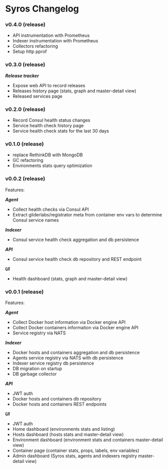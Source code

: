 # Syros Changelog

### v0.4.0 (release)

* API instrumentation with Prometheus
* Indexer instrumentation with Prometheus
* Collectors refactoring
* Setup http pprof

### v0.3.0 (release)

***Release tracker***

* Expose web API to record releases
* Releases history page (stats, graph and master-detail view)
* Released services page

### v0.2.0 (release)

* Record Consul health status changes
* Service health check history page 
* Service health check stats for the last 30 days

### v0.1.0 (release)

* replace RethinkDB with MongoDB
* GC refactoring
* Environments stats query optimization

### v0.0.2 (release)

Features:

***Agent***

* Collect health checks via Consul API
* Extract gliderlabs/registrator meta from container env vars to determine Consul service names

***Indexer***

* Consul service health check aggregation and db persistence 

***API***

* Consul service health check db repository and REST endpoint

***UI***

* Health dashboard (stats, graph and master-detail view)

### v0.0.1 (release)

Features:

***Agent***

* Collect Docker host information via Docker engine API
* Collect Docker containers information via Docker engine API
* Service registry via NATS 

***Indexer***

* Docker hosts and containers aggregation and db persistence 
* Agents service registry via NATS with db persistence 
* Indexer service registry db persistence
* DB migration on startup 
* DB garbage collector

***API***

* JWT auth
* Docker hosts and containers db repository 
* Docker hosts and containers REST endpoints

***UI***

* JWT auth
* Home dashboard (environments stats and listing)
* Hosts dashboard (hosts stats and master-detail view)
* Environment dashboard (environment stats and containers master-detail view)
* Container page (container stats, props, labels, env variables)
* Admin dashboard (Syros stats, agents and indexers registry master-detail view)